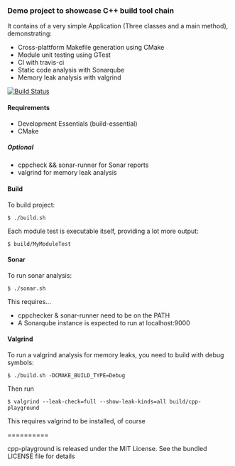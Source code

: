 ### Demo project to showcase C++ build tool chain

It contains of a very simple Application (Three classes and a main method), demonstrating:

* Cross-plattform Makefile generation using CMake
* Module unit testing using GTest
* CI with travis-ci
* Static code analysis with Sonarqube
* Memory leak analysis with valgrind

[![Build Status](https://travis-ci.org/synyx/cpp-playground.svg?branch=master)](https://travis-ci.org/synyx/cpp-playground)

#### Requirements
* Development Essentials (build-essential)
* CMake

##### Optional
* cppcheck && sonar-runner for Sonar reports
* valgrind for memory leak analysis

#### Build

To build project:

`$ ./build.sh`

Each module test is executable itself, providing a lot more output:

`$ build/MyModuleTest`

#### Sonar

To run sonar analysis:

`$ ./sonar.sh`

This requires...
* cppchecker & sonar-runner need to be on the PATH
* A Sonarqube instance is expected to run at localhost:9000

#### Valgrind

To run a valgrind analysis for memory leaks, you need to build with debug symbols:

`$ ./build.sh -DCMAKE_BUILD_TYPE=Debug`

Then run 

`$ valgrind --leak-check=full --show-leak-kinds=all build/cpp-playground`

This requires valgrind to be installed, of course

==========

cpp-playground is released under the MIT License. See the bundled LICENSE file for details
